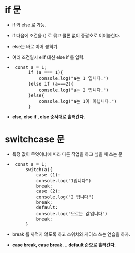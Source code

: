 # if 문
- if 와 else 로 가능.

- if 다음에 조건을 () 로 묶고 콜론 없이 중괄호로 이어붙힌다.

- else는 바로 이어 붙히기.

- 여러 조건일시 elif 대신 else if 를 입력.


- <pre> const a = 1;
        if (a === 1){
            console.log("a는 1 입니다.")
        }else if (a===2){
            console.log("a는 2 입니다.")
        }else{
            console.log("a는 1이 아닙니다.")
        }</pre>

- <strong>else, else if , else 순서대로 흘러간다.</strong>

# switchcase 문

- 특정 값이 무엇이냐에 따라 다른 작업을 하고 싶을 때 쓰는 문

- <pre> const a = 1;
       switch(a){
           case (1):
           console.log("1입니다")
           break;
           case (2):
           console.log("2 입니다")
           break;
           default:
           console.log("모르는 값입니다")
           break;
       } </pre>

- break 를 까먹지 않도록 하고 스위치와 케이스 쓰는 연습을 하자.

- <strong>case break, case break ... default 순으로 흘러간다.</strong>
